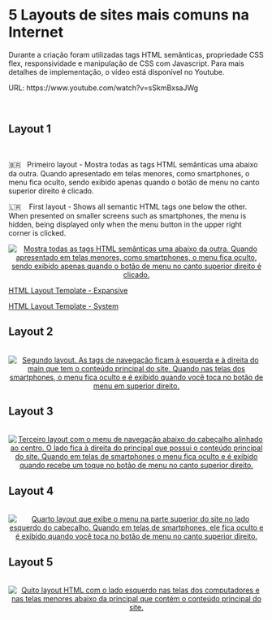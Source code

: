 # 5 Layouts de sites mais comuns na Internet

<p>Durante a criação foram utilizadas tags HTML semânticas, propriedade CSS flex, responsividade e manipulação de CSS com Javascript. Para mais detalhes de implementação, o vídeo está disponível no Youtube.</p>

<p>URL: https://www.youtube.com/watch?v=sSkmBxsaJWg</p>

<br>

<h2>Layout 1</h2>
<br>
<p>🇧🇷  &nbsp;&nbsp;Primeiro layout - Mostra todas as tags HTML semânticas uma abaixo da outra. Quando apresentado em telas menores, como smartphones, o menu fica oculto, sendo exibido apenas quando o botão de menu no canto superior direito é clicado.</p>

<p>🇱🇷 &nbsp; &nbsp;First layout - Shows all semantic HTML tags one below the other. When presented on smaller screens such as smartphones, the menu is hidden, being displayed only when the menu button in the upper right corner is clicked.</p>

<a align="center" href="https://github.com/RMS-Project-YouTube/HTML-Layout-1">
<img alt="Mostra todas as tags HTML semânticas uma abaixo da outra. Quando apresentado em telas menores, como smartphones, o menu fica oculto, sendo exibido apenas quando o botão de menu no canto superior direito é clicado." src="https://docs.google.com/uc?id=1A8eDQNsIbQTmXkim95VtEkRQnd0qrDaN">
</a>

<p><a align="center" href="https://github.com/RMS-Project-YouTube/HTML-Layout-1">HTML Layout Template - Expansive</a></p>
<p><a align="center" href="https://github.com/RMS-Project-YouTube/HTML-Layout-1-System">HTML Layout Template - System</a></p>

<h2>Layout 2</h2>
<br>
<a align="center" href="https://github.com/RodrigoMS/Layouts-HTML-CSS/tree/main/Layout%202">
<img alt="Segundo layout. As tags de navegação ficam à esquerda e à direita do main que tem o conteúdo principal do site. Quando nas telas dos smartphones, o menu fica oculto e é exibido quando você toca no botão de menu em superior direito." src="github_img/layout_2.gif">
</a>

<h2>Layout 3</h2>
<br>
<a align="center" href="https://github.com/RodrigoMS/Layouts-HTML-CSS/tree/main/Layout%203">
<img alt="Terceiro layout com o menu de navegação abaixo do cabeçalho alinhado ao centro. O lado fica à direita do principal que possui o conteúdo principal do site. Quando em telas de smartphones o menu fica oculto e é exibido quando recebe um toque no botão de menu no canto superior direito." src="github_img/layout_3.gif">
</a>

<h2>Layout 4</h2>
<br>
<a align="center" href="https://github.com/RodrigoMS/Layouts-HTML-CSS/tree/main/Layout%204">
<img alt="Quarto layout que exibe o menu na parte superior do site no lado esquerdo do cabeçalho. Quando em telas de smartphones, ele fica oculto e é exibido quando você toca no botão de menu no canto superior direito." src="github_img/layout_4.gif">
</a>

<h2>Layout 5</h2>
<br>
<a align="center" href="https://github.com/RodrigoMS/Layouts-HTML-CSS/tree/main/Layout%205">
<img alt="Quito layout HTML com o lado esquerdo nas telas dos computadores e nas telas menores abaixo da principal que contém o conteúdo principal do site." src="github_img/layout_5.gif">
</a>
